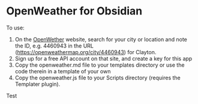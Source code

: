 # OpenWeather for Obsidian

To use:

1. On the [OpenWether](https://openweathermap.org/) website, search for your city
or location and note the ID, e.g. 4460943 in the URL (https://openweathermap.org/city/4460943) for Clayton.
1. Sign up for a free API account on that site, and create a key for this app
1. Copy the openweather.md file to your templates directory or use the code therein in a template
of your own
1. Copy the openweather.js file to your Scripts directory (requires the Templater plugin).

Test

